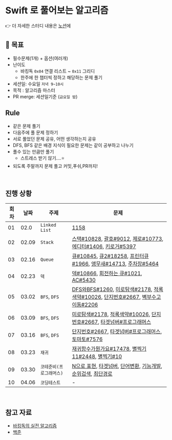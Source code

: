 # Swift 로 풀어보는 알고리즘

👉 더 자세한 스터디 내용은 [노션](https://cookie-giant-a00.notion.site/5ea7cb1af34247a9bc46d41506b6639d)에

## 📌 목표

- 필수문제(1개) + 옵션(여러개)
- 난이도
  - 바킹독 `0x04` 연결 리스트 ~ `0x11` 그리디
  - 한주에 한 챕터씩 정하고 해당하는 문제 풀기
- 세션일: 수요일 `저녁 9~10시`
- 목적 : 알고리즘 마스터
- PR merge: 세션일기준 (`금요일 밤`)

## Rule

- 같은 문제 풀기
- 다음주에 풀 문제 정하기
- 서로 풀었던 문제 공유, 어떤 생각하는지 공유
- DFS, BFS 같은 배경 지식이 필요한 문제는 같이 공부하고 나누기
- 풀수 있는 만큼만 풀기
  - 스트레스 받기 않기....⭐️
- 되도록 주말까지 문제 풀고 커밋,푸쉬,PR까지!

<br/>

## 진행 상황

| 회차 | 날짜  | 주제                     | 문제                                                                                                                                                                                                                                                                                                                                                                                                             |
| ---- | ----- | ------------------------ | ---------------------------------------------------------------------------------------------------------------------------------------------------------------------------------------------------------------------------------------------------------------------------------------------------------------------------------------------------------------------------------------------------------------- |
| 01   | 02.0  | `Linked List`            | [1158](https://www.acmicpc.net/problem/1158)                                                                                                                                                                                                                                                                                                                                                                     |
| 02   | 02.09 | `Stack`                  | [스택#10828](https://www.acmicpc.net/problem/10828), [괄호#9012](https://www.acmicpc.net/problem/9012), [제로#10773](https://www.acmicpc.net/problem/10773), [에디터#1406](https://www.acmicpc.net/problem/1406), [키로거#5397](https://www.acmicpc.net/problem/5397)                                                                                                                                            |
| 03   | 02.16 | `Queue`                  | [큐#10845](https://www.acmicpc.net/problem/10845), [큐2#18258](https://www.acmicpc.net/problem/18258), [프린터큐#1966](https://www.acmicpc.net/problem/1966), [앵무새#14713](https://www.acmicpc.net/problem/14713), [주차장#5464](https://www.acmicpc.net/problem/5464)                                                                                                                                         |
| 04   | 02.23 | `덱`                     | [덱#10866](https://www.acmicpc.net/problem/10866), [회전하는 큐#1021](https://www.acmicpc.net/problem/1021), [AC#5430](https://www.acmicpc.net/problem/5430)                                                                                                                                                                                                                                                     |
| 05   | 03.02 | `BFS`, `DFS`             | [DFS와BFS#1260](https://www.acmicpc.net/problem/1260), [미로탐색#2178](https://www.acmicpc.net/problem/2178), [적록색약#10026](https://www.acmicpc.net/problem/10026), [단지번호#2667](https://www.acmicpc.net/problem/2667), [벽부수고이동#2206](https://www.acmicpc.net/problem/2206)                                                                                                                          |
| 06   | 03.09 | `BFS`, `DFS`             | [미로탐색#2178](https://www.acmicpc.net/problem/2178), [적록색약#10026](https://www.acmicpc.net/problem/10026), [단지번호#2667](https://www.acmicpc.net/problem/2667), [타겟넘버#프로그래머스](https://programmers.co.kr/learn/courses/30/lessons/43165?)                                                                                                                                                        |
| 07   | 03.16 | `BFS`, `DFS`             | [단지번호#2667](https://www.acmicpc.net/problem/2667), [타겟넘버#프로그래머스](https://programmers.co.kr/learn/courses/30/lessons/43165), [토마토#7576](https://www.acmicpc.net/problem/7576)                                                                                                                                                                                                                    |
| 08   | 03.23 | `재귀`                   | [재귀함수가뭔가요#17478](https://www.acmicpc.net/problem/17478), [별찍기11#2448](https://www.acmicpc.net/problem/2448), [별찍기#10](https://www.acmicpc.net/problem/2447)                                                                                                                                                                                                                                        |
| 09   | 03.30 | `코테준비(프로그래머스)` | [N으로 표현](https://programmers.co.kr/learn/courses/30/lessons/42895), [타겟넘버](https://programmers.co.kr/learn/courses/30/lessons/43165), [단어변환](https://programmers.co.kr/learn/courses/30/lessons/43163), [기능개발](https://programmers.co.kr/learn/courses/30/lessons/42586), [순위검색](https://programmers.co.kr/learn/courses/30/lessons/72412), [최단경로](https://www.acmicpc.net/problem/1753) |
| 10   | 04.06 | `코딩테스트`             | -                                                                                                                                                                                                                                                                                                                                                                                                                |

<br/>

## 참고 자료

- [바킹독의 실전 알고리즘](https://github.com/encrypted-def/basic-algo-lecture)
- [백준](https://www.acmicpc.net)
